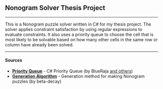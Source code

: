 ## Nonogram Solver Thesis Project
---

This is a Nonogram puzzle solver written in C# for my thesis project. The solver applies constraint satisfaction by using regular expressions to evaluate constraints. It also uses a priority queue to choose the cell that is most likely to be solvable based on how many other cells in the same row or column have already been solved.

---
#### Sources
- __[Priority Queue](https://github.com/BlueRaja/High-Speed-Priority-Queue-for-C-Sharp)__ - C# Priority Queue (by BlueRaja [and others](https://github.com/BlueRaja/High-Speed-Priority-Queue-for-C-Sharp/graphs/contributors))
- __[Generation Algorithm](https://github.com/beta-decay/beta-decay.github.io/blob/38f20024b3a72db6f9a737010c3833d262127701/nonogram/game.js#L122)__ - Generation method for making Nonogram puzzles (by beta-decay)
